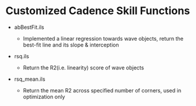 # Customized Cadence Skill Functions

* abBestFit.ils
  * Implemented a linear regression towards wave objects, return the best-fit line and its slope & interception
 
* rsq.ils
  * Return the R2(i.e. linearity) score of wave objects 

* rsq_mean.ils
  * Return the mean R2 across specified number of corners, used in optimization only   
